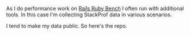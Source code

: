 As I do performance work on [Rails Ruby Bench](https://github.com/noahgibbs/rails_ruby_bench) I often run with additional tools. In this case I'm collecting StackProf data in various scenarios.

I tend to make my data public. So here's the repo.
